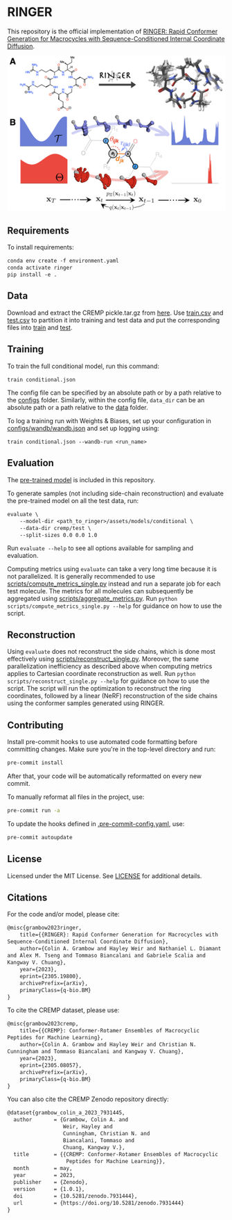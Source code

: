 # RINGER

This repository is the official implementation of [RINGER: Rapid Conformer Generation for Macrocycles with Sequence-Conditioned Internal Coordinate Diffusion](https://arxiv.org/abs/2305.19800).

![cover](assets/overview.png)

## Requirements

To install requirements:

```setup
conda env create -f environment.yaml
conda activate ringer
pip install -e .
```

## Data

Download and extract the CREMP pickle.tar.gz from [here](https://doi.org/10.5281/zenodo.7931444). Use [train.csv](data/cremp/train.csv) and [test.csv](data/cremp/test.csv) to partition it into training and test data and put the corresponding files into [train](data/cremp/train) and [test](data/cremp/test).

## Training

To train the full conditional model, run this command:

```train
train conditional.json
```

The config file can be specified by an absolute path or by a path relative to the [configs](configs) folder. Similarly, within the config file, `data_dir` can be an absolute path or a path relative to the [data](data) folder.

To log a training run with Weights & Biases, set up your configuration in [configs/wandb/wandb.json](configs/wandb/wandb.json) and set up logging using:

```train
train conditional.json --wandb-run <run_name>
```

## Evaluation

The [pre-trained model](assets/models/conditional) is included in this repository.

To generate samples (not including side-chain reconstruction) and evaluate the pre-trained model on all the test data, run:

```eval
evaluate \
    --model-dir <path_to_ringer>/assets/models/conditional \
    --data-dir cremp/test \
    --split-sizes 0.0 0.0 1.0
```

Run `evaluate --help` to see all options available for sampling and evaluation.

Computing metrics using `evaluate` can take a very long time because it is not parallelized. It is generally recommended to use [scripts/compute_metrics_single.py](scripts/compute_metrics_single.py) instead and run a separate job for each test molecule. The metrics for all molecules can subsequently be aggregated using [scripts/aggregate_metrics.py](scripts/aggregate_metrics.py). Run `python scripts/compute_metrics_single.py --help` for guidance on how to use the script.

## Reconstruction

Using `evaluate` does not reconstruct the side chains, which is done most effectively using [scripts/reconstruct_single.py](scripts/reconstruct_single.py). Moreover, the same parallelization inefficiency as described above when computing metrics applies to Cartesian coordinate reconstruction as well. Run `python scripts/reconstruct_single.py --help` for guidance on how to use the script. The script will run the optimization to reconstruct the ring coordinates, followed by a linear (NeRF) reconstruction of the side chains using the conformer samples generated using RINGER.

## Contributing

Install pre-commit hooks to use automated code formatting before committing changes. Make sure you're in the top-level directory and run:

```bash
pre-commit install
```

After that, your code will be automatically reformatted on every new commit.

To manually reformat all files in the project, use:

```bash
pre-commit run -a
```

To update the hooks defined in [.pre-commit-config.yaml](.pre-commit-config.yaml), use:

```bash
pre-commit autoupdate
```

## License

Licensed under the MIT License. See [LICENSE](LICENSE) for additional details.

## Citations

For the code and/or model, please cite:

```
@misc{grambow2023ringer,
    title={{RINGER}: Rapid Conformer Generation for Macrocycles with Sequence-Conditioned Internal Coordinate Diffusion}, 
    author={Colin A. Grambow and Hayley Weir and Nathaniel L. Diamant and Alex M. Tseng and Tommaso Biancalani and Gabriele Scalia and Kangway V. Chuang},
    year={2023},
    eprint={2305.19800},
    archivePrefix={arXiv},
    primaryClass={q-bio.BM}
}
```

To cite the CREMP dataset, please use:

```
@misc{grambow2023cremp,
    title={{CREMP}: Conformer-Rotamer Ensembles of Macrocyclic Peptides for Machine Learning}, 
    author={Colin A. Grambow and Hayley Weir and Christian N. Cunningham and Tommaso Biancalani and Kangway V. Chuang},
    year={2023},
    eprint={2305.08057},
    archivePrefix={arXiv},
    primaryClass={q-bio.BM}
}
```

You can also cite the CREMP Zenodo repository directly:

```
@dataset{grambow_colin_a_2023_7931445,
  author       = {Grambow, Colin A. and
                  Weir, Hayley and
                  Cunningham, Christian N. and
                  Biancalani, Tommaso and
                  Chuang, Kangway V.},
  title        = {{CREMP: Conformer-Rotamer Ensembles of Macrocyclic 
                   Peptides for Machine Learning}},
  month        = may,
  year         = 2023,
  publisher    = {Zenodo},
  version      = {1.0.1},
  doi          = {10.5281/zenodo.7931444},
  url          = {https://doi.org/10.5281/zenodo.7931444}
}
```
